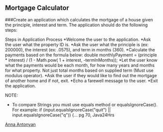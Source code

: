 ## Mortgage Calculator

###Create an application which calculates the mortgage of a house given the principle, interest and term. The application should do the following steps:

Steps in Application  Process
*Welcome the user to the application.
*Ask the user what the property ID is.
*Ask the user what the principle is (ex: 200000), the interest (ex: .0575), and term in months (360).
*Calculate the payments based on the formula below:
double monthlyPayment =  (principle * interest) /  (1 - Math.pow( 1 + interest, -termInMonths));
*Let the user know what the payments would be each month, for how many years and months for what property. Not just total months based on supplied term (Must use modulus operator).
*Ask the user if they would like to find out the mortgage of another home and if not, exit.
*Echo a farewell message to the user.
*Exit the application.

NOTE:
* To compare Strings you must use equals method or equalsIgnoreCase(). For example:
if (input.equalsIgnoreCase("quit") || input.equalsIgnoreCase("q")) {... pg 70, Java24Hrs

 [Anna Antonyan](http://sqasolution.com)
